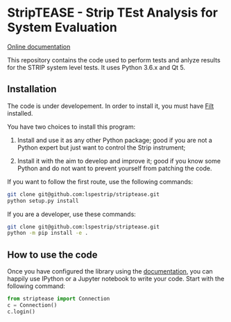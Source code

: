# StripTEASE - Strip TEst Analysis for System Evaluation

[Online documentation](https://lspestrip.github.io/striptease/)

This repository contains the code used to perform tests and anlyze results for
the STRIP system level tests. It uses Python 3.6.x and Qt 5.

## Installation

The code is under developement. In order to install it, you must have
[Filt](https://pypi.org/project/flit/) installed.

You have two choices to install this program:

1. Install and use it as any other Python package; good if you are not
   a Python expert but just want to control the Strip instrument;

2. Install it with the aim to develop and improve it; good if you know
   some Python and do not want to prevent yourself from patching the
   code.
   
If you want to follow the first route, use the following commands:

```bash
git clone git@github.com:lspestrip/striptease.git
python setup.py install
```

If you are a developer, use these commands:

```bash
git clone git@github.com:lspestrip/striptease.git
python -m pip install -e .
```

## How to use the code

Once you have configured the library using the
[documentation](https://lspestrip.github.io/striptease/authentication.html),
you can happily use IPython or a Jupyter notebook to write your code.
Start with the following command:

```python
from striptease import Connection
c = Connection()
c.login()
```
